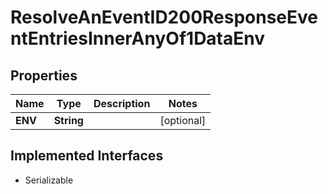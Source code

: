 

# ResolveAnEventID200ResponseEventEntriesInnerAnyOf1DataEnv


## Properties

| Name | Type | Description | Notes |
|------------ | ------------- | ------------- | -------------|
|**ENV** | **String** |  |  [optional] |


## Implemented Interfaces

* Serializable


